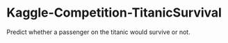 # Kaggle-Competition-TitanicSurvival
Predict whether a passenger on the titanic would survive or not.
